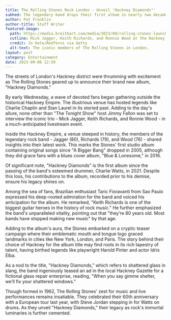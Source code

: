 ```yaml
---
title: The Rolling Stones Rock London - Unveil 'Hackney Diamonds"'
subhed: The legendary band drops their first album in nearly two decades amidst a storm of eager fans and mystique.
author: Pat Franklin
author-title: Staff Writer
featured-image: 
  path: https://media.breitbart.com/media/2023/09/rolling-stones-launch-640x480.jpg
  cutline: Mick Jagger, Keith Richards, and Ronnie Wood at the Hackney Diamonds Launch.
  credit: Jo Hale/Redferns via Getty
  alt-text: The iconic members of The Rolling Stones in London.
layout: post
category: Entertainment
date: 2023-09-06 12:59
---
```


The streets of London's Hackney district were thrumming with excitement as The Rolling Stones geared up to announce their brand new album, "Hackney Diamonds."

By early Wednesday, a wave of devoted fans began gathering outside the historical Hackney Empire. The illustrious venue has hosted legends like Charlie Chaplin and Stan Laurel in its storied past. Adding to the day's allure, none other than "The Tonight Show" host Jimmy Fallon was set to interview the iconic trio - Mick Jagger, Keith Richards, and Ronnie Wood - in a much-anticipated livestream event.

Inside the Hackney Empire, a venue steeped in history, the members of the legendary rock band - Jagger (80), Richards (79), and Wood (76) - shared insights into their latest work. This marks the Stones' first studio album containing original songs since "A Bigger Bang" dropped in 2005, although they did grace fans with a blues cover album, "Blue & Lonesome," in 2016.

Of significant note, "Hackney Diamonds" is the first album since the passing of the band's esteemed drummer, Charlie Watts, in 2021. Despite this loss, his contributions to the album, recorded prior to his demise, ensure his legacy shines on.

Among the sea of fans, Brazilian enthusiast Taric Fioravanti from Sao Paulo expressed his deep-rooted admiration for the band and voiced his anticipation for the album. He remarked, "Keith Richards is one of the biggest guitar heroes in the history of rock music." He further emphasized the band's unparalleled vitality, pointing out that "they’re 80 years old. Most bands have stopped making new music" by that age.

Adding to the album's aura, the Stones embarked on a cryptic teaser campaign where their emblematic mouth and tongue logo graced landmarks in cities like New York, London, and Paris. The story behind their choice of Hackney for the album title may find roots in its rich tapestry of talent, having birthed legends like playwright Harold Pinter and actor Idris Elba.

As a nod to the title, "Hackney Diamonds," which refers to shattered glass in slang, the band ingeniously teased an ad in the local Hackney Gazette for a fictional glass repair enterprise, reading, "When you say gimme shelter, we’ll fix your shattered windows."

Though formed in 1962, The Rolling Stones' zest for music and live performances remains insatiable. They celebrated their 60th anniversary with a European tour last year, with Steve Jordan stepping in for Watts on drums. As they unveil "Hackney Diamonds," their legacy as rock's immortal luminaries is further cemented.
